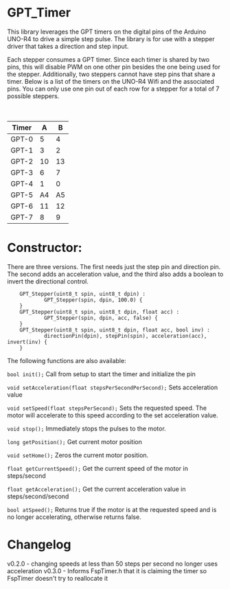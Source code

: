 # GPT_Timer

This library leverages the GPT timers on the digital pins of the Arduino UNO-R4 to drive a simple step pulse.  The library is for use with a stepper driver that takes a direction and step input.  

Each stepper consumes a GPT timer.  Since each timer is shared by two pins, this will disable PWM on one other pin besides the one being used for the stepper.  Additionally, two steppers cannot have step pins that share a timer.  Below is a list of the timers on the UNO-R4 Wifi and the associated pins.  You can only use one pin out of each row for a stepper for a total of 7 possible steppers.  
<br>
<br>

| **Timer** | **A**  | **B**  |
|-----------|--------|--------|
|  GPT-0    |      5 |      4 |
|  GPT-1    |      3 |      2 |
|  GPT-2    |      10|      13|
|  GPT-3    |      6 |      7 |
|  GPT-4    |      1 |      0 |
|  GPT-5    |      A4|      A5|
|  GPT-6    |      11|      12|
|  GPT-7    |      8 |      9 |



# Constructor:
There are three versions.  The first needs just the step pin and direction pin.  The second adds an acceleration value, and the third also adds a boolean to invert the directional control.  
```
    GPT_Stepper(uint8_t spin, uint8_t dpin) :
			GPT_Stepper(spin, dpin, 100.0) {
	}
	GPT_Stepper(uint8_t spin, uint8_t dpin, float acc) :
			GPT_Stepper(spin, dpin, acc, false) {
	}
	GPT_Stepper(uint8_t spin, uint8_t dpin, float acc, bool inv) :
			directionPin(dpin), stepPin(spin), acceleration(acc), invert(inv) {
	}
```

The following functions are also available:

`bool init();`  Call from setup to start the timer and initialize the pin

`void setAcceleration(float stepsPerSecondPerSecond);`  Sets acceleration value

`void setSpeed(float stepsPerSecond);`  Sets the requested speed.  The motor will accelerate to this speed according to the set acceleration value. 

`void stop();`  Immediately stops the pulses to the motor. 

`long getPosition();`  Get current motor position

`void setHome();`  Zeros the current motor position. 

`float getCurrentSpeed();`  Get the current speed of the motor in steps/second

`float getAcceleration();`  Get the current acceleration value in steps/second/second

`bool atSpeed();`  Returns true if the motor is at the requested speed and is no longer accelerating, otherwise returns false. 





# Changelog

v0.2.0 - changing speeds at less than 50 steps per second no longer uses acceleration
v0.3.0 - Informs FspTimer.h that it is claiming the timer so FspTimer doesn't try to reallocate it


